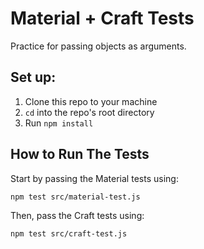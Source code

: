 # Material + Craft Tests
Practice for passing objects as arguments.

## Set up:
1. Clone this repo to your machine
2. `cd` into the repo's root directory
3. Run `npm install`

## How to Run The Tests

Start by passing the Material tests using:

```
npm test src/material-test.js
```

Then, pass the Craft tests using:

```
npm test src/craft-test.js
```

